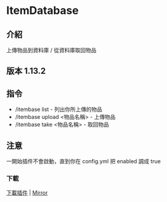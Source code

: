 # ItemDatabase

## 介紹
上傳物品到資料庫 / 從資料庫取回物品

## 版本 1.13.2

## 指令
- /itembase list - 列出你所上傳的物品
- /itembase upload <物品名稱> - 上傳物品
- /itembase take <物品名稱> - 取回物品

## 注意
一開始插件不會啟動，直到你在 config.yml 把 enabled 調成 true

### 下載
[下載插件](http://corneey.com/wMiYVj) | [Mirror](https://drive.google.com/open?id=1oNFsjsq_0AcOD1CcXqjL6js5gPa5CtZK)
